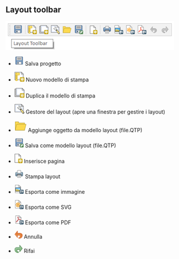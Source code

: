 ## Layout toolbar

![toolsbar](img/barre_strumenti/layout_toolbar1.png)

* ![alt](img/icon/mActionFileSave.png) Salva progetto

* ![alt](img/icon/mActionNewLayout.png) Nuovo modello di stampa

* ![alt](/img/icon/mActionDuplicateLayout.png) Duplica il modello di stampa

* ![alt](img/icon/mActionLayoutManager.png) Gestore del layout (apre una finestra per gestire i layout)

* ![alt](img/icon/mActionFileOpen.png) Aggiunge oggetto da modello layout (file.QTP)

* ![alt](/img/icon/mActionFileSaveAs.png) Salva come modello layout (file.QTP)

* ![alt](img/icon/mActionNewPage.png) Inserisce pagina

* ![alt](img/icon/mActionFilePrint.png) Stampa layout

* ![alt](img/icon/mActionSaveMapAsImage.png) Esporta come immagine

* ![alt](img/icon/mActionSaveAsSVG.png) Esporta come SVG

* ![alt](img/icon/mActionSaveAsPDF.png) Esporta come PDF

* ![alt](img/icon/mActionUndo.png) Annulla

* ![alt](img/icon/mActionRedo.png) Rifai
